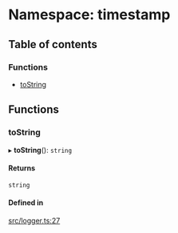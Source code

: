 # Namespace: timestamp

## Table of contents

### Functions

- [toString](timestamp.md#tostring)

## Functions

### toString

▸ **toString**(): `string`

#### Returns

`string`

#### Defined in

[src/logger.ts:27](https://github.com/nirrius/keywork/blob/3dc0058/packages/utils/src/logger.ts#L27)
